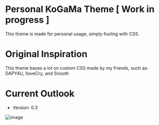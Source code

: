 # Personal KoGaMa Theme [ Work in progress ] 

This theme is made for personal usage, simply fooling with CSS.

# Original Inspiration

This theme bases a lot on custom CSS made by my friends, such as: DAPY4U, IloveCry, and Snooth

# Current Outlook
- Version: 0.3


![image](https://user-images.githubusercontent.com/96681438/202758545-bbe91fc4-33bd-4858-904e-6b84fb7ef25f.png)
